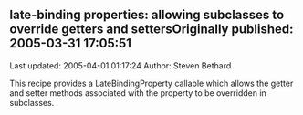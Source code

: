 ## late-binding properties: allowing subclasses to override getters and settersOriginally published: 2005-03-31 17:05:51 
Last updated: 2005-04-01 01:17:24 
Author: Steven Bethard 
 
This recipe provides a LateBindingProperty callable which allows the getter and setter methods associated with the property to be overridden in subclasses.